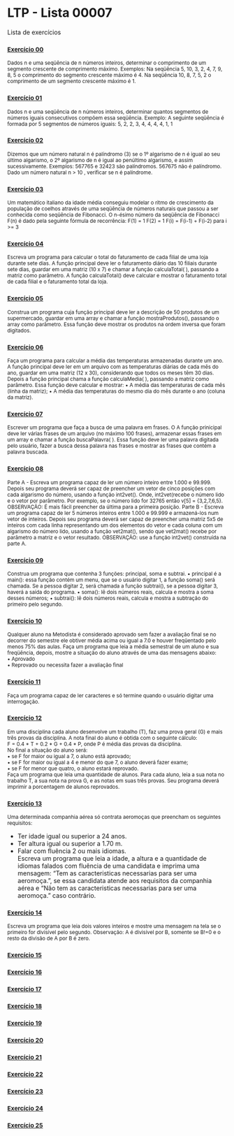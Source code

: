 # LTP - Lista 00007
Lista de exercícios

### <sub>[Exercício 00](https://github.com/albertocerqueira/logica-tecnica-programacao/blob/master/src/br/com/logica/tecnicas/programacao/exercicios00007/Exercicicio00.java "Exercício 00")</sub>
<sub>Dados n e uma seqüência de n números inteiros, determinar o comprimento de um segmento crescente de comprimento máximo.
Exemplos:
Na seqüência   5,  10,  3,  2,  4,  7,  9,  8,  5   o comprimento do segmento crescente máximo é 4.
Na seqüência   10,  8,  7,  5,  2   o comprimento de um segmento crescente máximo é 1.</sub>

### <sub>[Exercício 01](https://github.com/albertocerqueira/logica-tecnica-programacao/blob/master/src/br/com/logica/tecnicas/programacao/exercicios00007/Exercicicio01.java "Exercício 01")</sub>  
<sub>Dados n e uma seqüência de n números inteiros, determinar quantos segmentos de números iguais consecutivos compõem essa seqüência.
Exemplo: A seguinte seqüência é formada por 5 segmentos de números iguais: 5, 2, 2, 3, 4, 4, 4, 4, 1, 1</sub>  
	 
### <sub>[Exercício 02](https://github.com/albertocerqueira/logica-tecnica-programacao/blob/master/src/br/com/logica/tecnicas/programacao/exercicios00007/Exercicicio02.java "Exercício 02")</sub>  
<sub>Dizemos que um número natural n é palíndromo (3) se o 1º algarismo de n é igual ao seu último algarismo, o 2º algarismo de n é igual ao penúltimo algarismo, e assim sucessivamente.
Exemplos:
567765 e 32423 são palíndromos.
567675 não é palíndromo.
Dado um número natural n > 10 , verificar se n é palíndrome.</sub>  
	 
### <sub>[Exercício 03](https://github.com/albertocerqueira/logica-tecnica-programacao/blob/master/src/br/com/logica/tecnicas/programacao/exercicios00007/Exercicicio03.java "Exercício 03")</sub>
<sub>Um matemático italiano da idade média conseguiu modelar o ritmo de crescimento da população de coelhos através de uma seqüência de números naturais que passou a ser conhecida como seqüência de Fibonacci. O n-ésimo número da seqüência de Fibonacci F(n) é dado pela seguinte fórmula de recorrência:
F(1) = 1
F(2) = 1
F(i) = F(i-1) + F(i-2) para i >= 3</sub>  
	 
### <sub>[Exercício 04](https://github.com/albertocerqueira/logica-tecnica-programacao/blob/master/src/br/com/logica/tecnicas/programacao/exercicios00007/Exercicicio04.java "Exercício 04")</sub>
<sub>Escreva um programa para calcular o total do faturamento de cada filial de uma loja durante sete dias. A função principal deve ler o faturamento diário das 10 filiais durante sete dias, guardar em uma matriz (10 x 7) e chamar a função calculaTotal( ), passando a matriz como parâmetro. A função calculaTotal() deve calcular e mostrar o faturamento total de cada filial e o faturamento total da loja.</sub>  
	 
### <sub>[Exercício 05](https://github.com/albertocerqueira/logica-tecnica-programacao/blob/master/src/br/com/logica/tecnicas/programacao/exercicios00007/Exercicicio05.java "Exercício 05")</sub>
<sub>Construa um programa cuja função principal deve ler a descrição de 50 produtos de um supermercado, guardar em uma array e chamar a função mostraProdutos(), passando o array como parâmetro. Essa função deve mostrar os produtos na ordem inversa que foram digitados.</sub>  

### <sub>[Exercício 06](https://github.com/albertocerqueira/logica-tecnica-programacao/blob/master/src/br/com/logica/tecnicas/programacao/exercicios00007/Exercicicio06.java "Exercício 06")</sub>
<sub>Faça um programa para calcular a média das temperaturas armazenadas durante um ano. A função principal deve ler em um arquivo com as temperaturas diárias de cada mês do ano, guardar em uma matriz (12 x 30), considerando que todos os meses têm 30 dias. Depois a função principal chama a função calculaMedia( ), passando a matriz como parâmetro. Essa função deve calcular e mostrar:
•	A média das temperaturas de cada mês (linha da matriz);
•	A média das temperaturas do mesmo dia do mês durante o ano (coluna da matriz).</sub>  

### <sub>[Exercício 07](https://github.com/albertocerqueira/logica-tecnica-programacao/blob/master/src/br/com/logica/tecnicas/programacao/exercicios00007/Exercicicio07.java "Exercício 07")</sub>
<sub>Escrever um programa que faça a busca de uma palavra em frases. O A função prinicipal deve ler várias frases de um arquivo (no máximo 100 frases), armazenar essas frases em um array e chamar a função buscaPalavra( ). Essa função deve ler uma palavra digitada pelo usuário, fazer a busca dessa palavra nas frases e mostrar as frases que contém a palavra buscada.</sub>    

### <sub>[Exercício 08](https://github.com/albertocerqueira/logica-tecnica-programacao/blob/master/src/br/com/logica/tecnicas/programacao/exercicios00007/Exercicicio08.java "Exercício 08")</sub>
<sub>Parte A - Escreva um programa capaz de ler um número inteiro entre 1.000 e 99.999. Depois seu programa deverá ser capaz de preencher um vetor de cinco posições com cada algarismo do número, usando a função int2vet(). Onde, int2vet(recebe o número lido e o vetor por parâmetro. Por exemplo, se o número lido for 32765 então v[5] = {3,2,7,6,5}.
OBSERVAÇÃO: É mais fácil preencher da última para a primeira posição. 
Parte B - Escreva um programa capaz de ler 5 números inteiros entre 1.000 e 99.999 e armazená-los num vetor de inteiros. Depois seu programa deverá ser capaz de preencher uma matriz 5x5 de inteiros com cada linha representando um dos elementos do vetor e cada coluna com um algarismo do número lido, usando a função vet2mat(), sendo que vet2mat() recebe por parâmetro a matriz e o vetor resultado. 
OBSERVAÇÃO: use a função int2vet() construída na parte A.</sub>  

### <sub>[Exercício 09](https://github.com/albertocerqueira/logica-tecnica-programacao/blob/master/src/br/com/logica/tecnicas/programacao/exercicios00007/Exercicicio09.java "Exercício 09")</sub>
<sub>Construa um programa que contenha 3 funções: principal, soma e subtrai.
•	principal é a main(): essa função contém um menu, que se o usuário digitar 1, a função soma() será chamada. Se a pessoa digitar 2, será chamada a função subtrai(), se a pessoa digitar 3, haverá a saída do programa.
•	soma(): lê dois números reais, calcula e mostra a soma desses números;
•	subtrai(): lê dois números reais, calcula e mostra a subtração do primeiro pelo segundo.</sub>  

### <sub>[Exercício 10](https://github.com/albertocerqueira/logica-tecnica-programacao/blob/master/src/br/com/logica/tecnicas/programacao/exercicios00007/Exercicicio10.java "Exercício 10")</sub>
<sub>Qualquer aluno na Metodista é considerado aprovado sem fazer a avaliação final se no decorrer do semestre ele obtiver média acima ou igual a 7.0 e houver freqüentado pelo menos 75% das aulas. Faça um programa que leia a média semestral de um aluno e sua freqüência, depois, mostre a situação do aluno através de uma das mensagens abaixo:  
•	Aprovado  
•	Reprovado ou necessita fazer a avaliação final</sub>

### <sub>[Exercício 11](https://github.com/albertocerqueira/logica-tecnica-programacao/blob/master/src/br/com/logica/tecnicas/programacao/exercicios00007/Exercicicio11.java "Exercício 11")</sub>
<sub>Faça um programa capaz de ler caracteres e só termine quando o usuário digitar uma interrogação.</sub>

### <sub>[Exercício 12](https://github.com/albertocerqueira/logica-tecnica-programacao/blob/master/src/br/com/logica/tecnicas/programacao/exercicios00007/Exercicicio12.java "Exercício 12")</sub>
<sub>Em uma disciplina cada aluno desenvolve um trabalho (T), faz uma prova geral (G) e mais três provas da disciplina. A nota final do aluno é obtida com o seguinte cálculo:  
F = 0.4 * T + 0.2 * G + 0.4 * P, onde P é média das provas da disciplina.  
No final a situação do aluno será:  
• se F for maior ou igual a 7, o aluno está aprovado;  
• se F for maior ou igual a 4 e menor do que 7, o aluno deverá fazer exame;  
• se F for menor que quatro, o aluno estará reprovado.  
Faça um programa que leia uma quantidade de alunos. Para cada aluno, leia a sua nota no trabalho T, a sua nota na prova G, e as notas em suas três provas. Seu programa deverá imprimir a porcentagem de alunos reprovados.</sub>

### <sub>[Exercício 13](https://github.com/albertocerqueira/logica-tecnica-programacao/blob/master/src/br/com/logica/tecnicas/programacao/exercicios00007/Exercicicio13.java "Exercício 13")</sub>
<sub>Uma determinada companhia aérea só contrata aeromoças que preencham os seguintes requisitos:  
- Ter idade igual ou superior a 24 anos.  
- Ter altura igual ou superior a 1.70 m.  
- Falar com fluência 2 ou mais idiomas.  
Escreva um programa que leia a idade, a altura e a quantidade de idiomas falados com fluência de uma candidata e imprima uma mensagem: “Tem as caracteristicas necessarias para ser uma aeromoça.”, se essa candidata atende aos requisitos da companhia aérea e “Não tem as caracteristicas necessarias para ser uma aeromoça.” caso contrário.</sub>

### <sub>[Exercício 14](https://github.com/albertocerqueira/logica-tecnica-programacao/blob/master/src/br/com/logica/tecnicas/programacao/exercicios00007/Exercicicio14.java "Exercício 14")</sub>
<sub>Escreva um programa que leia dois valores inteiros e mostre uma mensagem na tela se o primeiro for divisível pelo segundo. Observação: A é divisível por B, somente se B!=0 e o resto da divisão de A por B é zero.</sub>

### <sub>[Exercício 15](https://github.com/albertocerqueira/logica-tecnica-programacao/blob/master/src/br/com/logica/tecnicas/programacao/exercicios00007/Exercicicio15.java "Exercício 15")</sub>
<sub></sub>

### <sub>[Exercício 16](https://github.com/albertocerqueira/logica-tecnica-programacao/blob/master/src/br/com/logica/tecnicas/programacao/exercicios00007/Exercicicio16.java "Exercício 16")</sub>
<sub></sub>

### <sub>[Exercício 17](https://github.com/albertocerqueira/logica-tecnica-programacao/blob/master/src/br/com/logica/tecnicas/programacao/exercicios00007/Exercicicio17.java "Exercício 17")</sub>
<sub></sub>

### <sub>[Exercício 18](https://github.com/albertocerqueira/logica-tecnica-programacao/blob/master/src/br/com/logica/tecnicas/programacao/exercicios00007/Exercicicio18.java "Exercício 18")</sub>
<sub></sub>

### <sub>[Exercício 19](https://github.com/albertocerqueira/logica-tecnica-programacao/blob/master/src/br/com/logica/tecnicas/programacao/exercicios00007/Exercicicio19.java "Exercício 19")</sub>
<sub></sub>

### <sub>[Exercício 20](https://github.com/albertocerqueira/logica-tecnica-programacao/blob/master/src/br/com/logica/tecnicas/programacao/exercicios00007/Exercicicio20.java "Exercício 20")</sub>
<sub></sub>

### <sub>[Exercício 21](https://github.com/albertocerqueira/logica-tecnica-programacao/blob/master/src/br/com/logica/tecnicas/programacao/exercicios00007/Exercicicio21.java "Exercício 21")</sub>
<sub></sub>

### <sub>[Exercício 22](https://github.com/albertocerqueira/logica-tecnica-programacao/blob/master/src/br/com/logica/tecnicas/programacao/exercicios00007/Exercicicio22.java "Exercício 22")</sub>
<sub></sub>

### <sub>[Exercício 23](https://github.com/albertocerqueira/logica-tecnica-programacao/blob/master/src/br/com/logica/tecnicas/programacao/exercicios00007/Exercicicio23.java "Exercício 23")</sub>
<sub></sub>

### <sub>[Exercício 24](https://github.com/albertocerqueira/logica-tecnica-programacao/blob/master/src/br/com/logica/tecnicas/programacao/exercicios00007/Exercicicio24.java "Exercício 24")</sub>
<sub></sub>

### <sub>[Exercício 25](https://github.com/albertocerqueira/logica-tecnica-programacao/blob/master/src/br/com/logica/tecnicas/programacao/exercicios00007/Exercicicio25.java "Exercício 25")</sub>
<sub></sub>

